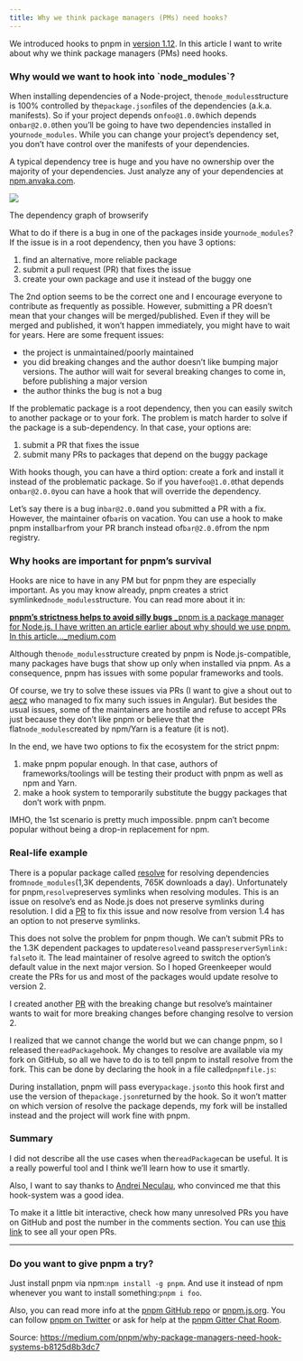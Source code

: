 ```yaml
---
title: Why we think package managers (PMs) need hooks?
---
```


We introduced hooks to pnpm in [version 1.12](https://github.com/pnpm/pnpm/releases/tag/v1.12.0). In this article I want to write about why we think package managers \(PMs\) need hooks.

### Why would we want to hook into \`node\_modules\`?

When installing dependencies of a Node-project, the`node_modules`structure is 100% controlled by the`package.json`files of the dependencies \(a.k.a. manifests\). So if your project depends on`foo@1.0.0`which depends on`bar@2.0.0`then you’ll be going to have two dependencies installed in your`node_modules`. While you can change your project’s dependency set, you don’t have control over the manifests of your dependencies.

A typical dependency tree is huge and you have no ownership over the majority of your dependencies. Just analyze any of your dependencies at [npm.anvaka.com](http://npm.anvaka.com/).

![](https://cdn-images-1.medium.com/max/800/1*HIEmSy7PaNBd6mhs8-Gddg.png)

The dependency graph of browserify

What to do if there is a bug in one of the packages inside your`node_modules`? If the issue is in a root dependency, then you have 3 options:

1. find an alternative, more reliable package
2. submit a pull request \(PR\) that fixes the issue
3. create your own package and use it instead of the buggy one

The 2nd option seems to be the correct one and I encourage everyone to contribute as frequently as possible. However, submitting a PR doesn’t mean that your changes will be merged/published. Even if they will be merged and published, it won’t happen immediately, you might have to wait for years. Here are some frequent issues:

* the project is unmaintained/poorly maintained
* you did breaking changes and the author doesn’t like bumping major versions. The author will wait for several breaking changes to come in, before publishing a major version
* the author thinks the bug is not a bug

If the problematic package is a root dependency, then you can easily switch to another package or to your fork. The problem is match harder to solve if the package is a sub-dependency. In that case, your options are:

1. submit a PR that fixes the issue
2. submit many PRs to packages that depend on the buggy package

With hooks though, you can have a third option: create a fork and install it instead of the problematic package. So if you have`foo@1.0.0`that depends on`bar@2.0.0`you can have a hook that will override the dependency.

Let’s say there is a bug in`bar@2.0.0`and you submitted a PR with a fix. However, the maintainer of`bar`is on vacation. You can use a hook to make pnpm install`bar`from your PR branch instead of`bar@2.0.0`from the npm registry.

### Why hooks are important for pnpm’s survival

Hooks are nice to have in any PM but for pnpm they are especially important. As you may know already, pnpm creates a strict symlinked`node_modules`structure. You can read more about it in:

[**pnpm’s strictness helps to avoid silly bugs**
_pnpm is a package manager for Node.js. I have written an article earlier about why should we use pnpm. In this article…_medium.com](https://medium.com/pnpm/pnpms-strictness-helps-to-avoid-silly-bugs-9a15fb306308)



Although the`node_modules`structure created by pnpm is Node.js-compatible, many packages have bugs that show up only when installed via pnpm. As a consequence, pnpm has issues with some popular frameworks and tools.

Of course, we try to solve these issues via PRs \(I want to give a shout out to [aecz](https://github.com/aecz) who managed to fix many such issues in Angular\). But besides the usual issues, some of the maintainers are hostile and refuse to accept PRs just because they don’t like pnpm or believe that the flat`node_modules`created by npm/Yarn is a feature \(it is not\).

In the end, we have two options to fix the ecosystem for the strict pnpm:

1. make pnpm popular enough. In that case, authors of frameworks/toolings will be testing their product with pnpm as well as npm and Yarn.
2. make a hook system to temporarily substitute the buggy packages that don’t work with pnpm.

IMHO, the 1st scenario is pretty much impossible. pnpm can’t become popular without being a drop-in replacement for npm.

### Real-life example

There is a popular package called [resolve](https://github.com/browserify/resolve) for resolving dependencies from`node_modules`\(1,3K dependents, 765K downloads a day\). Unfortunately for pnpm,`resolve`preserves symlinks when resolving modules. This is an issue on resolve’s end as Node.js does not preserve symlinks during resolution. I did a [PR](https://github.com/browserify/resolve/pull/131) to fix this issue and now resolve from version 1.4 has an option to not preserve symlinks.

This does not solve the problem for pnpm though. We can’t submit PRs to the 1.3K dependent packages to update`resolve`and pass`preserverSymlink: false`to it. The lead maintainer of resolve agreed to switch the option’s default value in the next major version. So I hoped Greenkeeper would create the PRs for us and most of the packages would update resolve to version 2.

I created another [PR](https://github.com/browserify/resolve/pull/135) with the breaking change but resolve’s maintainer wants to wait for more breaking changes before changing resolve to version 2.

I realized that we cannot change the world but we can change pnpm, so I released the`readPackage`hook. My changes to resolve are available via my fork on GitHub, so all we have to do is to tell pnpm to install resolve from the fork. This can be done by declaring the hook in a file called`pnpmfile.js`:

During installation, pnpm will pass every`package.json`to this hook first and use the version of the`package.json`returned by the hook. So it won’t matter on which version of resolve the package depends, my fork will be installed instead and the project will work fine with pnpm.

### Summary

I did not describe all the use cases when the`readPackage`can be useful. It is a really powerful tool and I think we’ll learn how to use it smartly.

Also, I want to say thanks to [Andrei Neculau](https://medium.com/@andreineculau), who convinced me that this hook-system was a good idea.

To make it a little bit interactive, check how many unresolved PRs you have on GitHub and post the number in the comments section. You can use [this link](https://github.com/pulls) to see all your open PRs.

---

### Do you want to give pnpm a try?

Just install pnpm via npm:`npm install -g pnpm`. And use it instead of npm whenever you want to install something:`pnpm i foo`.

Also, you can read more info at the [pnpm GitHub repo](https://github.com/pnpm/pnpm) or [pnpm.js.org](https://pnpm.js.org/). You can follow [pnpm on Twitter](https://twitter.com/pnpmjs) or ask for help at the [pnpm Gitter Chat Room](https://gitter.im/pnpm/pnpm).

Source: https://medium.com/pnpm/why-package-managers-need-hook-systems-b8125d8b3dc7

